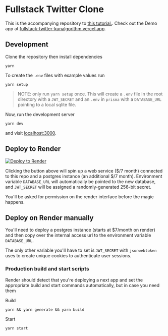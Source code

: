 # Fullstack Twitter Clone

This is the accompanying repository to [this tutorial.](https://kunal.sh/posts/building-a-fullstack-twitter-clone). Check out the Demo app at [fullstack-twitter-kunalgorithm.vercel.app](https://fullstack-twitter-kunalgorithm.vercel.app).

## Development

Clone the repository then install dependencies

```
yarn
```

To create the `.env` files with example values run

```
yarn setup
```

> NOTE: only run `yarn setup` once. This will create a `.env` file in the root directory with a `JWT_SECRET` and an `.env` in `prisma` with a `DATABASE_URL` pointing to a local sqlite file.

Now, run the development server

```
yarn dev
```

and visit [localhost:3000](http://localhost:3000).

## Deploy to Render

[![Deploy to Render](https://render.com/images/deploy-to-render-button.svg)](https://render.com/deploy?repo=https://github.com/kunalgorithm/fullstack-twitter)

Clicking the button above will spin up a web service ($/7 month) connected to this repo and a postgres instance (an additional $/7 month). Environment variable `DATABASE_URL` will automatically be pointed to the new database, and `JWT_SECRET` will be assigned a randomly-generated 256-bit secret.

You'll be asked for permission on the render interface before the magic happens.

## Deploy on Render manually

You'll need to deploy a postgres instance (starts at \$7/month on render) and then copy over the internal access url to the environment variable `DATABASE_URL`.

The only other variable you'll have to set is `JWT_SECRET` with `jsonwebtoken` uses to create unique cookies to authenticate user sessions.

### Production build and start scripts

Render should detect that you're deploying a next app and set the appropriate build and start commands automatically, but in case you need them

Build

```
yarn && yarn generate && yarn build
```

Start

```
yarn start
```
